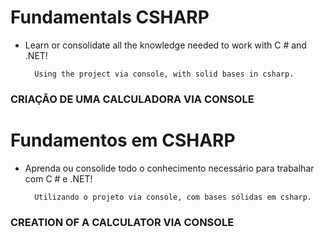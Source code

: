 # Fundamentals CSHARP

* Learn or consolidate all the knowledge needed to work with C # and .NET!


		Using the project via console, with solid bases in csharp.

### CRIAÇÃO DE UMA CALCULADORA VIA CONSOLE

# Fundamentos em CSHARP

* Aprenda ou consolide todo o conhecimento necessário para trabalhar com C # e .NET!


        Utilizando o projeto via console, com bases sólidas em csharp.

### CREATION OF A CALCULATOR VIA CONSOLE
